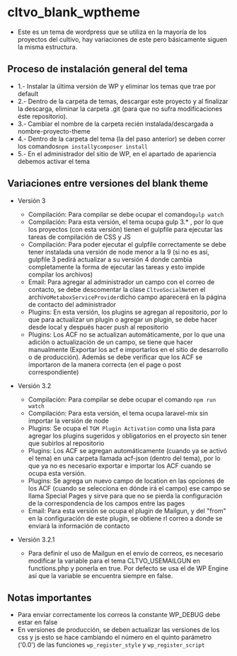 cltvo_blank_wptheme
===================

* Este es un tema de wordpress que se utiliza en la mayoría de los proyectos del cultivo, hay variaciones de este pero básicamente siguen la misma estructura.

## Proceso de instalación general del tema
* 1.- Instalar la última versión de WP y eliminar los temas que trae por default
* 2.- Dentro de la carpeta de temas, descargar este proyecto y al finalizar la descarga, eliminar la carpeta .git (para que no sufra modificaciones éste repositorio).
* 3.- Cambiar el nombre de la carpeta recién instalada/descargada a nombre-proyecto-theme
* 4.- Dentro de la carpeta del tema (la del paso anterior) se deben correr los comandos`npm install`y`composer install`
* 5.- En el administrador del sitio de WP, en el apartado de apariencia debemos activar el tema

## Variaciones entre versiones del blank theme
* Versión 3

	- Compilación: Para compilar se debe ocupar el comando`gulp watch`
	- Compilación: Para esta versión, el tema ocupa gulp 3.* , por lo que los proyectos (con esta versión) tienen el gulpfile para ejecutar las tareas de compilación de CSS y JS
	- Compilación: Para poder ejecutar el gulpfile correctamente se debe tener instalada una versión de node menor a la 9 (si no es así, gulpfile 3 pedirá actualizar a su versión 4 donde cambia completamente la forma de ejecutar las tareas y esto impide compilar los archivos)
	- Email: Para agregar al administrador un campo con el correo de contacto, se debe descomentar la clase `CltvoSocialNet`en el archivo`MetaboxServiceProvider`dicho campo aparecerá en la página de contacto del administrador
	- Plugins: En esta versión, los plugins se agregan al repositorio, por lo que para actualizar un plugin o agregar un plugin, se debe hacer desde local y después hacer push al repositorio
	- Plugins: Los ACF no se actualizan automáticamente, por lo que una adición o actualización de un campo, se tiene que hacer manualmente (Exportar los acf e importarlos en el sitio de desarrollo o de producción). Además se debe verificar que los ACF se importaron de la manera correcta (en el page o post correspondiente)


* Versión 3.2
	- Compilación: Para compilar se debe ocupar el comando `npm run watch`
	- Compilación: Para esta versión, el tema ocupa laravel-mix sin importar la versión de node
	- Plugins: Se ocupa el `TGM Plugin Activation` como una lista para agregar los plugins sugeridos y obligatorios en el proyecto sin tener que subirlos al repositorio
	- Plugins: Los ACF se agregan automáticamente (cuando ya se activó el tema) en una carpeta llamada acf-json (dentro del tema), por lo que ya no es necesario exportar e importar los ACF cuando se ocupa esta versión.
	- Plugins: Se agrega un nuevo campo de location en las opciones de los ACF (cuando se selecciona en dónde irá el campo) ese campo se llama Special Pages y sirve para que no se pierda la configuración de la correspondencia de los campos entre las pages
	- Email: Para esta versión se ocupa el plugin de Mailgun, y del "from" en la configuración de este plugin, se obtiene rl correo a donde se enviará la información de contacto

* Versión 3.2.1
	- Para definir el uso de Mailgun en el envío de correos, es necesario modificar la variable para el tema CLTVO_USEMAILGUN en functions.php y ponerla en true. Por defecto se usa el de WP Engine así que la variable se encuentra siempre en false.




## Notas importantes
* Para enviar correctamente los correos la constante WP_DEBUG debe estar en false
* En versiones de producción, se deben actualizar las versiones de los css y js esto se hace cambiando el número en el quinto parámetro ('0.0') de las funciones `wp_register_style` y `wp_register_script`
